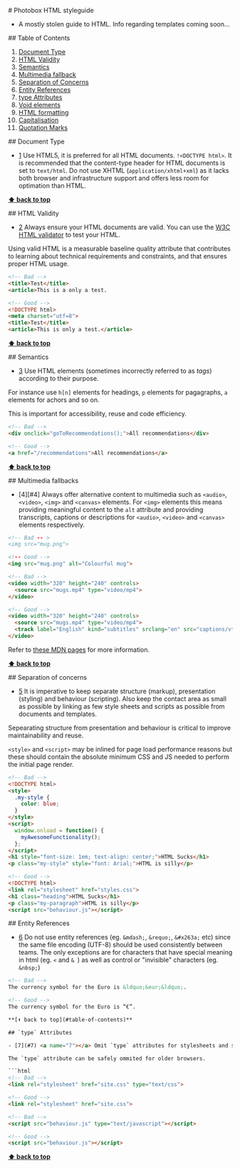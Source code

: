 # Photobox HTML styleguide

* A mostly stolen guide to HTML.  Info regarding templates coming soon...

## Table of Contents

  1.  [Document Type](#doctype)
  1.  [HTML Validity](#validity)
  1.  [Semantics](#semantics)
  1.  [Multimedia fallback](#media-fallback)
  1.  [Separation of Concerns](#separation-of-concerns)
  1.  [Entity References](#entities)
  1.  [type Attributes](#type-atttributes)
  1.  [Void elements](#void-elements)
  1.  [HTML formatting](#formatting)
  1.  [Capitalisation](#capitalisation)
  1.  [Quotation Marks](#quotation)

## Document Type

- [1](#1) <a name="1"></a> Use HTML5, it is preferred for all HTML documents.
`!<DOCTYPE html>`.  It is recommended that the content-type header for HTML documents is set 
to `text/html`.  Do not use XHTML (`application/xhtml+xml`) as it lacks both browser and 
infrastructure support and offers less room for optimation than HTML.

**[⬆ back to top](#table-of-contents)**

## HTML Validity

- [2](#2) <a name="2"></a>  Always ensure your HTML documents are valid.  You can use the 
[W3C HTML validator](http://validator.w3.org/nu/) to test your HTML.

Using valid HTML is a measurable baseline quality attribute that contributes to learning about technical requirements and constraints, and that ensures proper HTML usage.

```html
<!-- Bad -->
<title>Test</title>
<article>This is a only a test.

<!-- Good -->
<!DOCTYPE html>
<meta charset="utf=8">
<title>Test</title>
<article>This is only a test.</article>
```

**[⬆ back to top](#table-of-contents)**

## Semantics

- [3](#3) <a name="3"></a> Use HTML elements (sometimes incorrectly referred to as _tags_) according to their purpose.

For instance use `h[n]` elements for headings, `p` elements for pagagraphs, `a` elements for achors and so on.

This is important for accessibility, reuse and code efficiency.

```html
<!-- Bad -->
<div onclick="goToRecommendations();">All recommendations</div>

<!-- Good -->
<a href="/recommendations">All recommendations</a>
```

**[⬆ back to top](#table-of-contents)**

## Multimedia fallbacks

- [4][#4] <a name="4"></a> Always offer alternative content to multimedia such as `<audio>`, `<video>`, `<img>` and `<canvas>` elements.  For `<img>` elements this means providing meaningful content to the `alt` attribute and providing transcripts, captions or descriptions for `<audio>`, `<video>` and `<canvas>` elements respectively.

```html
<!-- Bad -- >
<img src="mug.png">

<!-- Good --> 
<img src="mug.png" alt="Colourful mug">

<!-- Bad -->
<video width="320" height="240" controls>
  <source src="mugs.mp4" type="video/mp4">
</video>

<!-- Good -->
<video width="320" height="240" controls>
  <source src="mugs.mp4" type="video/mp4">
  <track label="English" kind="subtitles" srclang="en" src="captions/vtt/mugs-en.vtt" default>
</video>
```

Refer to [these MDN pages](https://developer.mozilla.org/en-US/Apps/Build/Audio_and_video_delivery/Adding_captions_and_subtitles_to_HTML5_video) for more information.  

**[⬆ back to top](#table-of-contents)**

## Separation of concerns

- [5](#5) <a name="4"></a>  It is imperative to keep separate structure (markup), presentation (styling) and behaviour (scripting).  Also keep the contact area as small as possible by linking as few style sheets and scripts as possible from documents and templates.  

Sepearating structure from presentation and behaviour is critical to improve maintainability and reuse.

`<style>` and `<script>` may be inlined for page load performance reasons but these should contain the absolute minimum CSS and JS needed to perform the initial page render.

```html
<!-- Bad -->
<!DOCTYPE html>
<style>
  .my-style {
    color: blue;
  }
</style>
<script>
  window.onload = function() {
    myAwesomeFunctionality();
  };
</script>
<h1 style="font-size: 1em; text-align: center;">HTML Sucks</h1>
<p class="my-style" style="font: Arial;">HTML is silly</p>

<!-- Good -->
<!DOCTYPE html>
<link rel="stylesheet" href="styles.css">
<h1 class="heading">HTML Sucks</h1>
<p class="my-paragraph">HTML is silly</p>
<script src="behaviour.js"></script>
```

## Entity References

- [6](#6) <a name="6"></a>  Do not use entity references (eg. `&mdash;`, `&requo;`, `&#x263a;` etc) since the same file encoding (UTF-8) should be used consistently between teams.  The only exceptions are for characters that have special meaning in html (eg. `<` and `& `) as well as control or "invisible" characters (eg. `&nbsp;`)

```html
<!-- Bad -->
The currency symbol for the Euro is &ldquo;&eur;&ldquo;.

<!-- Good -->
The currency symbol for the Euro is “€”.

**[⬆ back to top](#table-of-contents)**

## `type` Attributes

- [7](#7) <a name="7"></a> Omit `type` attributes for stylesheets and scripts, unless you are not using CSS for stylesheets and Javascript for scripts.  The types `text/css` and `text/javascript` are implied in HTML5 and you only need specify the type if you wish to use something else inside those tags.  

The `type` attribute can be safely ommited for older browsers.

```html
<!-- Bad -->
<link rel="stylesheet" href="site.css" type="text/css">

<!-- Good -->
<link rel="stylesheet" href="site.css">

<!-- Bad -->
<script src="behaviour.js" type="text/javascript"></script>

<!-- Good -->
<script src="behaviour.js"></script>
```

**[⬆ back to top](#table-of-contents)**

